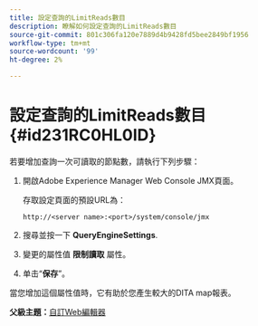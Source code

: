 ```yaml
---
title: 設定查詢的LimitReads數目
description: 瞭解如何設定查詢的LimitReads數目
source-git-commit: 801c306fa120e7889d4b9428fd5bee2849bf1956
workflow-type: tm+mt
source-wordcount: '99'
ht-degree: 2%

---
```



# 設定查詢的LimitReads數目 {#id231RC0HL0ID}

若要增加查詢一次可讀取的節點數，請執行下列步驟：

1. 開啟Adobe Experience Manager Web Console JMX頁面。

   存取設定頁面的預設URL為：

   ```http
   http://<server name>:<port>/system/console/jmx
   ```

1. 搜尋並按一下 **QueryEngineSettings**.

1. 變更的屬性值 **限制讀取** 屬性。

1. 单击“**保存**”。


當您增加這個屬性值時，它有助於您產生較大的DITA map報表。

**父級主題：**[&#x200B;自訂Web編輯器](conf-web-editor.md)

